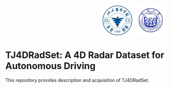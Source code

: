 <div align="right">
<img src="docs/logo/zucc.jpeg" height="100" width="100" >
 
<img src="docs/logo/TONGJI.jpeg" height="100" width="100" >
 
 
 </div>



# TJ4DRadSet: A 4D Radar Dataset for Autonomous Driving 

This repository provides description and acquisition of TJ4DRadSet.
